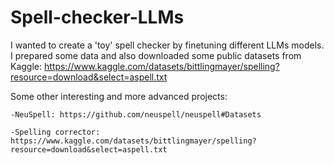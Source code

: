 # Spell-checker-LLMs
I wanted to create a 'toy' spell checker by finetuning different LLMs models.
I prepared some data and also downloaded some public datasets from Kaggle: https://www.kaggle.com/datasets/bittlingmayer/spelling?resource=download&select=aspell.txt



Some other interesting and more advanced projects: 

    -NeuSpell: https://github.com/neuspell/neuspell#Datasets
  
    -Spelling corrector: https://www.kaggle.com/datasets/bittlingmayer/spelling?resource=download&select=aspell.txt
